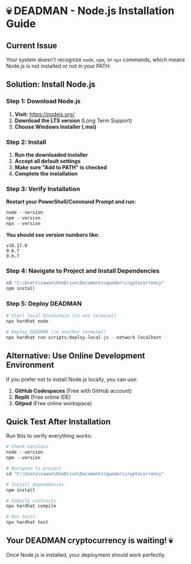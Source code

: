 # 💀 DEADMAN - Node.js Installation Guide

## Current Issue
Your system doesn't recognize `node`, `npm`, or `npx` commands, which means Node.js is not installed or not in your PATH.

## Solution: Install Node.js

### Step 1: Download Node.js
1. **Visit:** https://nodejs.org/
2. **Download the LTS version** (Long Term Support)
3. **Choose Windows Installer (.msi)**

### Step 2: Install
1. **Run the downloaded installer**
2. **Accept all default settings**
3. **Make sure "Add to PATH" is checked**
4. **Complete the installation**

### Step 3: Verify Installation
**Restart your PowerShell/Command Prompt and run:**
```powershell
node --version
npm --version
npx --version
```

**You should see version numbers like:**
```
v18.17.0
9.6.7
9.6.7
```

### Step 4: Navigate to Project and Install Dependencies
```powershell
cd "C:\Users\sawan\OneDrive\Documents\quoder\cryptocurrency"
npm install
```

### Step 5: Deploy DEADMAN
```powershell
# Start local blockchain (in one terminal)
npx hardhat node

# Deploy DEADMAN (in another terminal)
npx hardhat run scripts/deploy-local.js --network localhost
```

## Alternative: Use Online Development Environment

If you prefer not to install Node.js locally, you can use:

1. **GitHub Codespaces** (Free with GitHub account)
2. **Replit** (Free online IDE)
3. **Gitpod** (Free online workspace)

## Quick Test After Installation

Run this to verify everything works:
```powershell
# Check versions
node --version
npm --version

# Navigate to project
cd "C:\Users\sawan\OneDrive\Documents\quoder\cryptocurrency"

# Install dependencies
npm install

# Compile contracts
npx hardhat compile

# Run tests
npx hardhat test
```

## Your DEADMAN cryptocurrency is waiting! 💀

Once Node.js is installed, your deployment should work perfectly.
